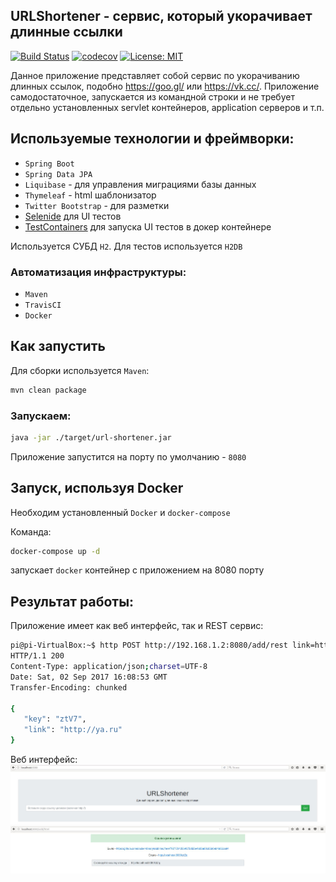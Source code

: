 ## URLShortener - сервис, который укорачивает длинные ссылки 
[![Build Status](https://travis-ci.org/eaxdev/URLShortener.svg?branch=master)](https://travis-ci.org/romask17/URLShortener) [![codecov](https://codecov.io/gh/romask17/URLShortener/branch/master/graph/badge.svg)](https://codecov.io/gh/romask17/URLShortener) [![License: MIT](https://img.shields.io/badge/License-MIT-yellow.svg)](https://opensource.org/licenses/MIT)

Данное приложение представляет собой сервис по укорачиванию длинных ссылок, подобно https://goo.gl/ или https://vk.cc/. 
Приложение самодостаточное, запускается из командной строки и не требует отдельно установленных servlet контейнеров, application серверов и т.п. 

## Используемые технологии и фреймворки:

* `Spring Boot`
* `Spring Data JPA`
* `Liquibase` - для управления миграциями базы данных
* `Thymeleaf` - html шаблонизатор
* `Twitter Bootstrap` - для разметки
* [Selenide](https://github.com/selenide/selenide) для UI тестов
* [TestContainers](https://github.com/testcontainers/testcontainers-java/) для запуска UI тестов в докер контейнере

Используется СУБД `H2`. Для тестов используется `H2DB`

### Автоматизация инфраструктуры:
  * `Maven`
  * `TravisCI`
  * `Docker`
  
  ## Как запустить
  
  Для сборки используется `Maven`:
  
  ```sh
  mvn clean package
  ```
  ### Запускаем:
  ```sh
  java -jar ./target/url-shortener.jar
  ```
 Приложение запустится на порту по умолчанию - `8080`
 
 ## Запуск, используя Docker
  
  Необходим установленный `Docker` и `docker-compose`
  
  Команда: 
  
  ```sh
  docker-compose up -d 
  ```
  запускает `docker` контейнер с приложением на 8080 порту
  
  ## Результат работы:
  
  Приложение имеет как веб интерфейс, так и REST сервис:
  
  ```sh
 pi@pi-VirtualBox:~$ http POST http://192.168.1.2:8080/add/rest link=http://ya.ru
 HTTP/1.1 200 
 Content-Type: application/json;charset=UTF-8
 Date: Sat, 02 Sep 2017 16:08:53 GMT
 Transfer-Encoding: chunked
 
 {
     "key": "ztV7", 
     "link": "http://ya.ru"
 }

  
  ```
  
 Веб интерфейс:
 ![Alt text](home.JPG?raw=true)
 ![Alt text](added.JPG?raw=true)
